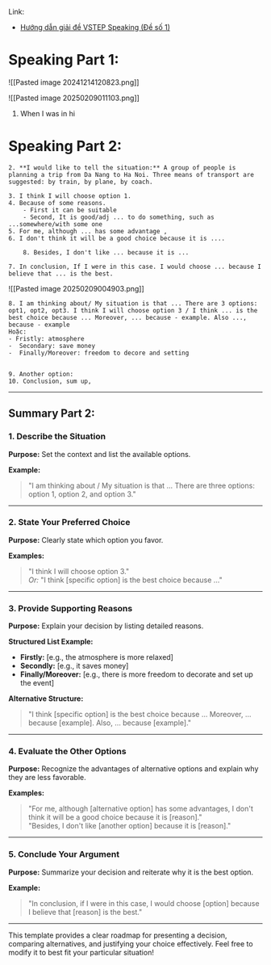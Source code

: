 Link: 
- [Hướng dẫn giải đề VSTEP Speaking (Đề số 1)](https://www.youtube.com/watch?v=3LvobG4vI0c)
# Speaking Part 1: 


![[Pasted image 20241214120823.png]]

![[Pasted image 20250209011103.png]]

1. When I was in hi
# Speaking Part 2: 


```
2. **I would like to tell the situation:** A group of people is planning a trip from Da Nang to Ha Noi. Three means of transport are suggested: by train, by plane, by coach. 

3. I think I will choose option 1. 
4. Because of some reasons. 
	- First it can be suitable 
	- Second, It is good/adj ... to do something, such as ...somewhere/with some one 
5. For me, although ... has some advantage , 
6. I don't think it will be a good choice because it is ....

	8. Besides, I don't like ... because it is ...

7. In conclusion, If I were in this case. I would choose ... because I believe that ... is the best. 
```

![[Pasted image 20250209004903.png]]

```
8. I am thinking about/ My situation is that ... There are 3 options: opt1, opt2, opt3. I think I will choose option 3 / I think ... is the best choice because ... Moreover, ... because - example. Also ..., because - example
Hoặc: 
- Fristly: atmosphere
-  Secondary: save money
-  Finally/Moreover: freedom to decore and setting 
	
	
9. Another option:
10. Conclusion, sum up, 
```


---
## Summary Part 2: 
### 1. Describe the Situation

**Purpose:** Set the context and list the available options.

**Example:**

> "I am thinking about / My situation is that … There are three options: option 1, option 2, and option 3."

---

### 2. State Your Preferred Choice

**Purpose:** Clearly state which option you favor.

**Examples:**

> "I think I will choose option 3."  
> _Or:_ "I think [specific option] is the best choice because …"

---

### 3. Provide Supporting Reasons

**Purpose:** Explain your decision by listing detailed reasons.

**Structured List Example:**

- **Firstly:** [e.g., the atmosphere is more relaxed]
- **Secondly:** [e.g., it saves money]
- **Finally/Moreover:** [e.g., there is more freedom to decorate and set up the event]

**Alternative Structure:**

> "I think [specific option] is the best choice because … Moreover, … because [example]. Also, … because [example]."

---

### 4. Evaluate the Other Options

**Purpose:** Recognize the advantages of alternative options and explain why they are less favorable.

**Examples:**

> "For me, although [alternative option] has some advantages, I don't think it will be a good choice because it is [reason]."  
> "Besides, I don't like [another option] because it is [reason]."

---

### 5. Conclude Your Argument

**Purpose:** Summarize your decision and reiterate why it is the best option.

**Example:**

> "In conclusion, if I were in this case, I would choose [option] because I believe that [reason] is the best."

---

This template provides a clear roadmap for presenting a decision, comparing alternatives, and justifying your choice effectively. Feel free to modify it to best fit your particular situation!